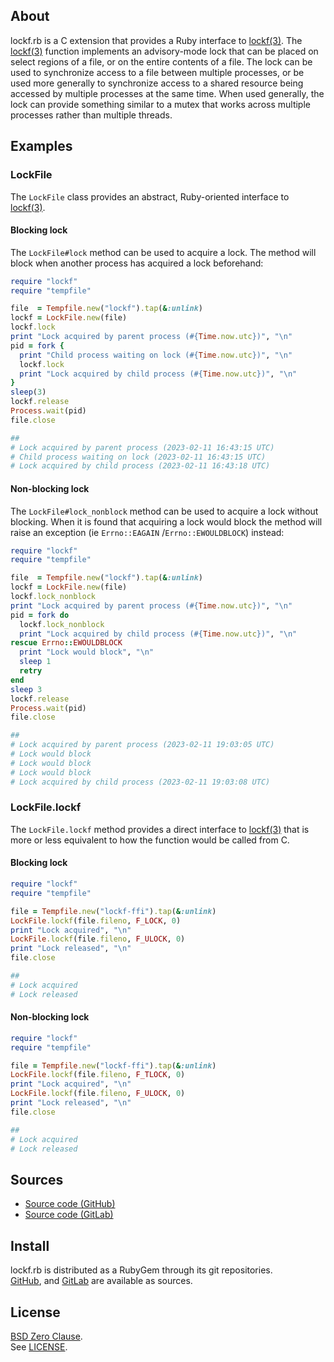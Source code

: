 ## About

lockf.rb is a C extension that provides a Ruby interface to
[lockf(3)](https://man.freebsd.org/cgi/man.cgi?query=lockf&sektion=3).
The 
[lockf(3)](https://man.freebsd.org/cgi/man.cgi?query=lockf&sektion=3)
function implements an advisory-mode lock that can be placed on select regions
of a file, or on the entire contents of a file. The lock can be used to
synchronize access to a file between multiple processes, or be used
more generally to synchronize access to a shared resource being accessed
by multiple processes at the same time. When used generally, the lock can
provide something similar to a mutex that works across multiple processes
rather than multiple threads.

## Examples

### LockFile

The `LockFile` class provides an abstract, Ruby-oriented interface to
[lockf(3)](https://man.freebsd.org/cgi/man.cgi?query=lockf&sektion=3).

#### Blocking lock

The `LockFile#lock` method can be used to acquire a lock. The method will
block when another process has acquired a lock beforehand:

```ruby
require "lockf"
require "tempfile"

file  = Tempfile.new("lockf").tap(&:unlink)
lockf = LockFile.new(file)
lockf.lock
print "Lock acquired by parent process (#{Time.now.utc})", "\n"
pid = fork {
  print "Child process waiting on lock (#{Time.now.utc})", "\n"
  lockf.lock
  print "Lock acquired by child process (#{Time.now.utc})", "\n"
}
sleep(3)
lockf.release
Process.wait(pid)
file.close

##
# Lock acquired by parent process (2023-02-11 16:43:15 UTC)
# Child process waiting on lock (2023-02-11 16:43:15 UTC)
# Lock acquired by child process (2023-02-11 16:43:18 UTC)
```

#### Non-blocking lock

The `LockFile#lock_nonblock` method can be used to acquire a lock
without blocking. When it is found that acquiring a lock would block
the method will raise an exception (ie `Errno::EAGAIN` /`Errno::EWOULDBLOCK`)
instead:

```ruby
require "lockf"
require "tempfile"

file  = Tempfile.new("lockf").tap(&:unlink)
lockf = LockFile.new(file)
lockf.lock_nonblock
print "Lock acquired by parent process (#{Time.now.utc})", "\n"
pid = fork do
  lockf.lock_nonblock
  print "Lock acquired by child process (#{Time.now.utc})", "\n"
rescue Errno::EWOULDBLOCK
  print "Lock would block", "\n"
  sleep 1
  retry
end
sleep 3
lockf.release
Process.wait(pid)
file.close

##
# Lock acquired by parent process (2023-02-11 19:03:05 UTC)
# Lock would block
# Lock would block
# Lock would block
# Lock acquired by child process (2023-02-11 19:03:08 UTC)
```

### LockFile.lockf

The `LockFile.lockf` method provides a direct interface to
[lockf(3)](https://man.freebsd.org/cgi/man.cgi?query=lockf&sektion=3)
that is more or less equivalent to how the function would be called
from C.

#### Blocking lock

```ruby
require "lockf"
require "tempfile"

file = Tempfile.new("lockf-ffi").tap(&:unlink)
LockFile.lockf(file.fileno, F_LOCK, 0)
print "Lock acquired", "\n"
LockFile.lockf(file.fileno, F_ULOCK, 0)
print "Lock released", "\n"
file.close

##
# Lock acquired
# Lock released
```

#### Non-blocking lock

```ruby
require "lockf"
require "tempfile"

file = Tempfile.new("lockf-ffi").tap(&:unlink)
LockFile.lockf(file.fileno, F_TLOCK, 0)
print "Lock acquired", "\n"
LockFile.lockf(file.fileno, F_ULOCK, 0)
print "Lock released", "\n"
file.close

##
# Lock acquired
# Lock released
```

## Sources

* [Source code (GitHub)](https://github.com/0x1eef/lockf.rb#readme)
* [Source code (GitLab)](https://gitlab.com/0x1eef/lockf.rb#about)

## Install

lockf.rb is distributed as a RubyGem through its git repositories. <br>
[GitHub](https://github.com/0x1eef/lockf.rb),
and
[GitLab](https://gitlab.com/0x1eef/lockf.rb)
are available as sources.

## License

[BSD Zero Clause](https://choosealicense.com/licenses/0bsd/).
<br>
See [LICENSE](./LICENSE).

